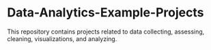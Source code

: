 # Data-Analytics-Example-Projects
This repository contains projects related to data collecting, assessing, cleaning, visualizations, and analyzing.
